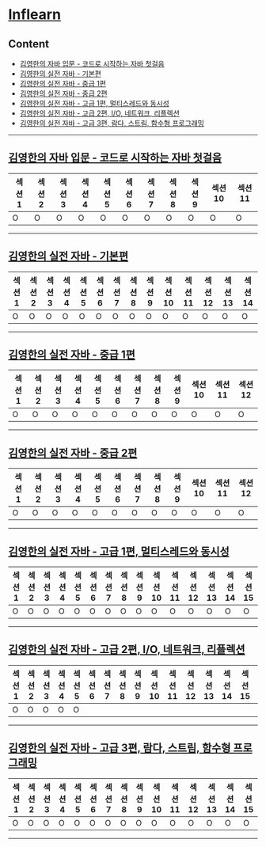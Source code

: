 # [Inflearn](https://www.inflearn.com)

## Content

- [김영한의 자바 입문 - 코드로 시작하는 자바 첫걸음](#김영한의-자바-입문---코드로-시작하는-자바-첫걸음)
- [김영한의 실전 자바 - 기본편](#김영한의-실전-자바---기본편)
- [김영한의 실전 자바 - 중급 1편](#김영한의-실전-자바---중급-1편)
- [김영한의 실전 자바 - 중급 2편](#김영한의-실전-자바---중급-2편)
- [김영한의 실전 자바 - 고급 1편, 멀티스레드와 동시성](#김영한의-실전-자바---고급-1편-멀티스레드와-동시성)
- [김영한의 실전 자바 - 고급 2편, I/O, 네트워크, 리플렉션](#김영한의-실전-자바---고급-2편-io-네트워크-리플렉션)
- [김영한의 실전 자바 - 고급 3편, 람다, 스트림, 함수형 프로그래밍](#김영한의-실전-자바---고급-3편-람다-스트림-함수형-프로그래밍)

---

## [김영한의 자바 입문 - 코드로 시작하는 자바 첫걸음](https://www.inflearn.com/course/%EA%B9%80%EC%98%81%ED%95%9C%EC%9D%98-%EC%9E%90%EB%B0%94-%EC%9E%85%EB%AC%B8/dashboard)

| 섹션 1 | 섹션 2 | 섹션 3 | 섹션 4 | 섹션 5 | 섹션 6 | 섹션 7 | 섹션 8 | 섹션 9 | 섹션 10 | 섹션 11 |
| ------ | ------ | ------ | ------ | ------ | ------ | ------ | ------ | ------ | ------- | ------- |
| O      | O      | O      | O      | O      | O      | O      | O      | O      | O       | O       |

---

## [김영한의 실전 자바 - 기본편](https://www.inflearn.com/course/%EA%B9%80%EC%98%81%ED%95%9C%EC%9D%98-%EC%8B%A4%EC%A0%84-%EC%9E%90%EB%B0%94-%EA%B8%B0%EB%B3%B8%ED%8E%B8/dashboard)

| 섹션 1 | 섹션 2 | 섹션 3 | 섹션 4 | 섹션 5 | 섹션 6 | 섹션 7 | 섹션 8 | 섹션 9 | 섹션 10 | 섹션 11 | 섹션 12 | 섹션 13 | 섹션 14 |
| ------ | ------ | ------ | ------ | ------ | ------ | ------ | ------ | ------ | ------- | ------- | ------- | ------- | ------- |
| O      | O      | O      | O      | O      | O      | O      | O      | O      | O       | O       | O       | O       | O       |

---

## [김영한의 실전 자바 - 중급 1편](https://www.inflearn.com/course/%EA%B9%80%EC%98%81%ED%95%9C%EC%9D%98-%EC%8B%A4%EC%A0%84-%EC%9E%90%EB%B0%94-%EC%A4%91%EA%B8%89-1/dashboard)

| 섹션 1 | 섹션 2 | 섹션 3 | 섹션 4 | 섹션 5 | 섹션 6 | 섹션 7 | 섹션 8 | 섹션 9 | 섹션 10 | 섹션 11 | 섹션 12 |
| ------ | ------ | ------ | ------ | ------ | ------ | ------ | ------ | ------ | ------- | ------- | ------- |
| O      | O      | O      | O      | O      | O      | O      | O      | O      | O       | O       | O       |

---

## [김영한의 실전 자바 - 중급 2편](https://www.inflearn.com/course/%EA%B9%80%EC%98%81%ED%95%9C%EC%9D%98-%EC%8B%A4%EC%A0%84-%EC%9E%90%EB%B0%94-%EC%A4%91%EA%B8%89-2/dashboard)

| 섹션 1 | 섹션 2 | 섹션 3 | 섹션 4 | 섹션 5 | 섹션 6 | 섹션 7 | 섹션 8 | 섹션 9 | 섹션 10 | 섹션 11 | 섹션 12 |
| ------ | ------ | ------ | ------ | ------ | ------ | ------ | ------ | ------ | ------- | ------- | ------- |
| O      | O      | O      | O      | O      | O      | O      | O      | O      | O       | O       | O       |

---

## [김영한의 실전 자바 - 고급 1편, 멀티스레드와 동시성](https://www.inflearn.com/course/%EA%B9%80%EC%98%81%ED%95%9C%EC%9D%98-%EC%8B%A4%EC%A0%84-%EC%9E%90%EB%B0%94-%EA%B3%A0%EA%B8%89-1/dashboard)

| 섹션 1 | 섹션 2 | 섹션 3 | 섹션 4 | 섹션 5 | 섹션 6 | 섹션 7 | 섹션 8 | 섹션 9 | 섹션 10 | 섹션 11 | 섹션 12 | 섹션 13 | 섹션 14 | 섹션 15 |
| ------ | ------ | ------ | ------ | ------ | ------ | ------ | ------ | ------ | ------- | ------- | ------- | ------- | ------- | ------- |
| O      | O      | O      | O      | O      | O      | O      | O      | O      | O       | O       | O       | O       | O       | O       |

---

## [김영한의 실전 자바 - 고급 2편, I/O, 네트워크, 리플렉션](https://www.inflearn.com/course/%EA%B9%80%EC%98%81%ED%95%9C%EC%9D%98-%EC%8B%A4%EC%A0%84-%EC%9E%90%EB%B0%94-%EA%B3%A0%EA%B8%89-2/dashboard)

| 섹션 1 | 섹션 2 | 섹션 3 | 섹션 4 | 섹션 5 | 섹션 6 | 섹션 7 | 섹션 8 | 섹션 9 | 섹션 10 | 섹션 11 | 섹션 12 | 섹션 13 | 섹션 14 | 섹션 15 | 섹션 16 |
| ------ | ------ | ------ | ------ | ------ | ------ | ------ | ------ | ------ | ------- | ------- | ------- | ------- | ------- | ------- | ------- |
| O      | O      | O      | O      | O      |        |        |        |        |         |         |         |         |         |         |         |

---

## [김영한의 실전 자바 - 고급 3편, 람다, 스트림, 함수형 프로그래밍](https://www.inflearn.com/course/%EA%B9%80%EC%98%81%ED%95%9C%EC%9D%98-%EC%8B%A4%EC%A0%84-%EC%9E%90%EB%B0%94-%EA%B3%A0%EA%B8%89-3/dashboard)

| 섹션 1 | 섹션 2 | 섹션 3 | 섹션 4 | 섹션 5 | 섹션 6 | 섹션 7 | 섹션 8 | 섹션 9 | 섹션 10 | 섹션 11 | 섹션 12 | 섹션 13 | 섹션 14 | 섹션 15 |
| ------ | ------ | ------ | ------ | ------ | ------ | ------ | ------ | ------ | ------- | ------- | ------- | ------- | ------- | ------- |
| O      | O      | O      | O      | O      | O      | O      | O      | O      | O       | O       | O       | O       | O       | O       |

---
